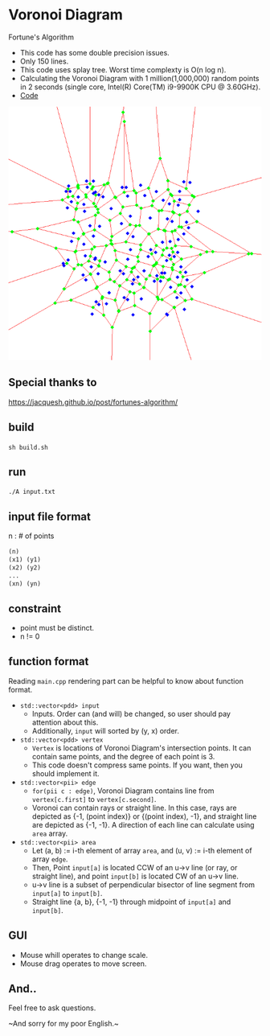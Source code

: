 # Voronoi Diagram
Fortune's Algorithm
+ This code has some double precision issues. 
+ Only 150 lines.
+ This code uses splay tree. Worst time complexty is O(n log n).
+ Calculating the Voronoi Diagram with 1 million(1,000,000) random points in 2 seconds (single core, Intel(R) Core(TM) i9-9900K CPU @ 3.60GHz).
+ [Code](teamnote_VoronoiDiagram.cpp)

![Voronoi Diagram](inputs/Voronoi.png)

## Special thanks to
https://jacquesh.github.io/post/fortunes-algorithm/

## build
``` sh build.sh ```

## run
``` ./A input.txt ```

## input file format
n : # of points
```
(n)
(x1) (y1)
(x2) (y2)
...
(xn) (yn)
```

## constraint
+ point must be distinct.
+ n != 0

## function format
Reading ```main.cpp``` rendering part can be helpful to know about function format.
- ```std::vector<pdd> input```
  + Inputs. Order can (and will) be changed, so user should pay attention about this.
  + Additionally, ```input``` will sorted by (y, x) order.
- ```std::vector<pdd> vertex```
  + ```Vertex``` is locations of Voronoi Diagram's intersection points. It can contain same points, and the degree of each point is 3.
  + This code doesn't compress same points. If you want, then you should implement it.
- ```std::vector<pii> edge```
  + ```for(pii c : edge)```, Voronoi Diagram contains line from ```vertex[c.first]``` to ```vertex[c.second]```.
  + Voronoi can contain rays or straight line. In this case, rays are depicted as {-1, (point index)} or {(point index), -1}, and straight line are depicted as {-1, -1}. A direction of each line can calculate using ```area``` array.
- ```std::vector<pii> area```
  + Let (a, b) := i-th element of array ```area```, and (u, v) := i-th element of array ```edge```.
  + Then, Point ```input[a]``` is located CCW of an u->v line (or ray, or straight line), and point ```input[b]``` is located CW of an u->v line.
  + u->v line is a subset of perpendicular bisector of line segment from ```input[a]``` to ```input[b]```.
  + Straight line {a, b}, {-1, -1} through midpoint of ```input[a]``` and ```input[b]```.
  
## GUI
+ Mouse whill operates to change scale.
+ Mouse drag operates to move screen.

## And..
Feel free to ask questions. 

~And sorry for my poor English.~
